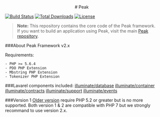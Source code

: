<p align="center"># Peak 

[![Build Status](https://travis-ci.org/peakphp/framework.svg?branch=master)](https://travis-ci.org/peakphp/framework)
[![Total Downloads](https://poser.pugx.org/peakphp/framework/downloads)](https://packagist.org/packages/peakphp/framework)
[![License](https://poser.pugx.org/peakphp/framework/license)](https://packagist.org/packages/peakphp/framework)
</p>

> **Note:** This repository contains the core code of the Peak framework. If you want to build an application using Peak, visit the main [Peak repository](https://github.com/peakphp/peak).

###About Peak Framework v2.x

Requirements:

    - PHP >= 5.6.4
    - PDO PHP Extension
    - Mbstring PHP Extension
    - Tokenizer PHP Extension

###Lavarel components included:
[illuminate/database](https://github.com/illuminate/database)
[illuminate/container](https://github.com/illuminate/container)
[illuminate/contracts](https://github.com/illuminate/contracts)
[illuminate/support](https://github.com/illuminate/support)
[illuminate/events](https://github.com/illuminate/events)

###Version 1
[Older version](https://github.com/1Franck/Peak) require PHP 5.2 or greater but is no more supported. 
Both version 1 & 2 are compatible with PHP 7 but we strongly recommand to use version 2.x.





